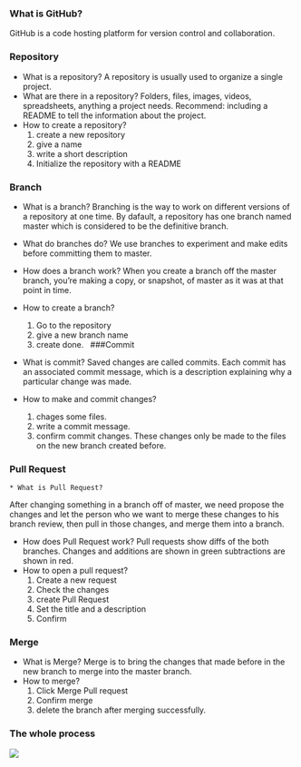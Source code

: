 ### What is GitHub?
GitHub is a code hosting platform for version control and collaboration.
 
### Repository	
* What is a repository?
A repository is usually used to organize a single project.
 
* What are there in a repository?
Folders, files, images, videos, spreadsheets, anything a project needs.
Recommend: including a README to tell the information about the project.
 
* How to create a repository?
	1. create a new repository
	2. give a name
	3. write a short description
	4. Initialize the repository with a README
 
### Branch	
* What is a branch?
Branching is the way to work on different versions of a repository at one time.
By dafault, a repository has one branch named master which is considered to be the definitive branch.
 
* What do branches do?
We use branches to experiment and make edits before committing them to master.
 
* How does a branch work?
When you create a branch off the master branch, you’re making a copy, or snapshot, of master as it was at that point in time.
 

* How to create a branch?
	1. Go to the repository
	2. give a new branch name
	3. create done.
 
###Commit	
* What is commit?
Saved changes are called commits.
Each commit has an associated commit message, which is a description explaining why a particular change was made.
 
* How to make and commit changes?
	1. chages some files.
	2. write a commit message.
	3. confirm commit changes.
These changes only be made to the files on the new branch created before.
 
### Pull Request
	* What is Pull Request?
After changing something in a branch off of master, we need propose the changes and let the person who we want to merge these changes to his branch review, then pull in those changes, and merge them into a branch.
 
* How does Pull Request work?
Pull requests show diffs of the both branches.
Changes and additions are shown in green
subtractions are shown in red.
 
* How to open a pull request?
	1. Create a new request
	2. Check the changes
	3. create Pull Request
	4. Set the title and a description
	5. Confirm
 
### Merge	
* What is Merge?
Merge is to bring the changes that made before in the new branch to merge into the master branch.
 
* How to merge?
	1. Click Merge Pull request
	2. Confirm merge
	3. delete the branch after merging successfully.
 
### The whole process
![](Learning%20GitHub/IMG_1030.PNG)